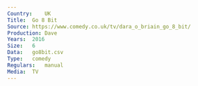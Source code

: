 ```yaml
---
Country:	UK
Title:	Go 8 Bit
Source:	https://www.comedy.co.uk/tv/dara_o_briain_go_8_bit/
Production:	Dave
Years:	2016
Size:	6
Data:	go8bit.csv
Type:	comedy
Regulars:	manual
Media:	TV
---
```


